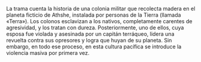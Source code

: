 La trama cuenta la historia de una colonia militar que recolecta madera en el planeta ficticio de Athshe, instalada por personas de la Tierra (llamada «Terra»). Los colonos esclavizan a los nativos, completamente carentes de agresividad, y los tratan con dureza. Posteriormente, uno de ellos, cuya esposa fue violada y asesinada por un capitán terráqueo, lidera una revuelta contra sus opresores y logra que huyan de su planeta. Sin embargo, en todo ese proceso, en esta cultura pacífica se introduce la violencia masiva por primera vez.